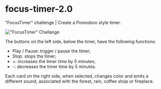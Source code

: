 # focus-timer-2.0

"FocusTimer" challenge | Create a Pomodoro style timer.

!["FocusTimer" Challange](https://github.com/fabianolxs/focus-timer-2.0/blob/main/assets/focus-timer-2.0.png)

The buttons on the left side, below the timer, have the following functions:

- Play / Pause: trigger / pause the timer;
- Stop: stops the timer;
- +: increases the timer time by 5 minutes;
- -: decreases the timer time by 5 minutes.

Each card on the right side, when selected, changes color and emits a different sound, associated with the forest, rain, coffee shop or fireplace.
